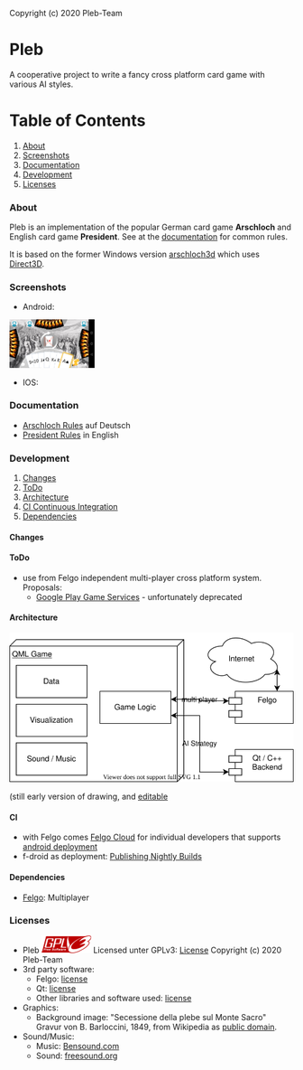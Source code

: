 Copyright (c) 2020 Pleb-Team


# Pleb
A cooperative project to write a fancy cross platform card game with various AI styles.

# Table of Contents

1. [About](#about)
1. [Screenshots](#screenshots)
1. [Documentation](#documentation)
1. [Development](#development)
1. [Licenses](#licenses)

### About
Pleb is an implementation of the popular German card game **Arschloch** and English card game **President**. See at the [documentation](#documentation) for common rules.

It is based on the former Windows version [arschloch3d](https://sourceforge.net/projects/arschloch3d/) which uses [Direct3D](https://en.wikipedia.org/wiki/Direct3D).

### Screenshots
* Android:
<img src="docs/imgs/screenshot_android-1920x1080.png" width="30%">

* IOS:

### Documentation
* [Arschloch Rules](https://de.wikipedia.org/wiki/Arschloch_(Kartenspiel)) auf Deutsch
* [President Rules](https://en.wikipedia.org/wiki/President_(card_game)) in English


### Development
1. [Changes](#changes)
1. [ToDo](#todo)
1. [Architecture](#architecture)
1. [CI Continuous Integration](#CI)
1. [Dependencies](#dependencies)


#### Changes

#### ToDo
* use from Felgo independent multi-player cross platform system. Proposals:
    - [Google Play Game Services](https://developers.google.com/games/services/) - unfortunately deprecated

#### Architecture
![Diagram](docs/PlebArchitecture.svg)

(still early version of drawing, and [editable](https://app.diagrams.net/?mode=github)

#### CI
* with Felgo comes [Felgo Cloud](https://felgo.com/pricing) for individual developers that supports [android deployment](https://felgo.com/doc/felgo-deployment-android/)
* f-droid as deployment: [Publishing Nightly Builds](https://f-droid.org/de/docs/Publishing_Nightly_Builds/)

#### Dependencies
* [Felgo](https://felgo.com/): Multiplayer

### Licenses
* Pleb
    <img src="docs/licenses/gplv3-88x31.png">
    Licensed unter GPLv3: [License](LICENSE)
    Copyright (c) 2020 Pleb-Team
* 3rd party software:
   * Felgo: [license](docs/licenses/FelgoLicense.txt)
   * Qt: [license](docs/licenses/Qt_LICENSE)
   * Other libraries and software used: [license](docs/licenses/ThirdPartySoftware_Listing.txt)
* Graphics:
   * Background image: "Secessione della plebe sul Monte Sacro" Gravur von B. Barloccini, 1849, from Wikipedia as [public domain](https://commons.wikimedia.org/wiki/File:Secessio_plebis.JPG).
* Sound/Music:
   * Music: [Bensound.com](Bensound.com)
   * Sound: [freesound.org](freesound.org)


